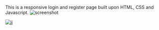 This is a responsive login and register page built upon HTML, CSS and Javascript. 
![screenshot](https://github.com/abhi24by7/responsive-login-page/assets/91672432/cd8ab28c-fe39-4f56-8e08-3d1e8f7eb1f3)




![jj](https://github.com/abhi24by7/responsive-login-page/assets/91672432/2cc12b64-294d-4fae-9d4d-b9e1d6e0041c)
